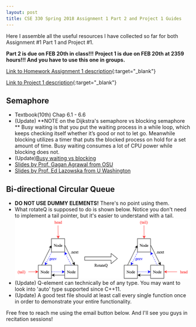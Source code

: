 ```yaml
---
layout: post
title: CSE 330 Spring 2018 Assignment 1 Part 2 and Project 1 Guides
---
```

Here I assemble all the useful resources I have collected so far for both Assignment #1 Part 1 and Project #1.

**Part 2 is due on FEB 20th in class!!!**
**Project 1 is due on FEB 20th at 2359 hours!!! And you have to use this one in groups.**

[Link to Homework Assignment 1 description](http://cactus.eas.asu.edu/partha/Teaching/330.2018/Projects-2018/HW-1-2018.htm){:target="_blank"} 

[Link to Project 1 description](http://cactus.eas.asu.edu/partha/Teaching/330.2018/Projects-2018/HW-1-2018.htm){:target="_blank"} 

Semaphore
---
* Textbook(10th) Chap 6.1 - 6.6 
* (Update) **NOTE on the Dijkstra's semaphore vs blocking semaphore ** Busy waiting is that you put the waiting process in a while loop, which keeps checking itself whether it’s good or not to let go. Meanwhile blocking utilizes a timer that puts the blocked process on hold for a set amount of time. Busy waiting consumes a lot of CPU power while blocking does not.
* (Update)[Busy waiting vs blocking](https://stackoverflow.com/questions/26541119/whats-different-between-the-blocked-and-busy-waiting)
* [Slides by Prof. Gagan Agrawal from OSU](http://web.cse.ohio-state.edu/~agrawal.28/760/Slides/jan12.pdf)
* [Slides by Prof. Ed Lazowska from U Washington](https://courses.cs.washington.edu/courses/cse451/10au/lectures/8-sema_mon.pdf)

Bi-directional Circular Queue
---
* **DO NOT USE DUMMY ELEMENTS!** There's no point using them.
* What rotateQ is supposed to do is shown below. Notice you don't need to implement a tail pointer, but it's easier to understand with a tail.
![rotateq](../images/rotateq.png "rotateq")
* (Update) Q-element can technically be of any type. You may want to look into 'auto' type supported since C++11. 
* (Update) A good test file should at least call every single function once in order to demonstrate your entire functionality.


Free free to reach me using the email button below. And I'll see you guys in recitation sessions!






